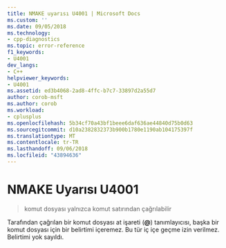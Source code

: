```yaml
---
title: NMAKE uyarısı U4001 | Microsoft Docs
ms.custom: ''
ms.date: 09/05/2018
ms.technology:
- cpp-diagnostics
ms.topic: error-reference
f1_keywords:
- U4001
dev_langs:
- C++
helpviewer_keywords:
- U4001
ms.assetid: ed3b4068-2ad8-4ffc-b7c7-33897d2a55d7
author: corob-msft
ms.author: corob
ms.workload:
- cplusplus
ms.openlocfilehash: 5b34cf70a43bf1beee6daf636ae44840d75b0d63
ms.sourcegitcommit: d10a2382832373b900b1780e1190ab104175397f
ms.translationtype: MT
ms.contentlocale: tr-TR
ms.lasthandoff: 09/06/2018
ms.locfileid: "43894636"
---
```

# <a name="nmake-warning-u4001"></a>NMAKE Uyarısı U4001

> komut dosyası yalnızca komut satırından çağrılabilir

Tarafından çağrılan bir komut dosyası at işareti (**\@**) tanımlayıcısı, başka bir komut dosyası için bir belirtimi içeremez. Bu tür iç içe geçme izin verilmez. Belirtimi yok sayıldı.